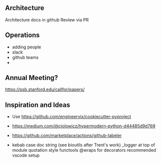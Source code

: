 ## Architecture

Architecture docs in github
Review via PR

## Operations
- adding people
- slack
- github teams
- 

## Annual Meeting?

https://psb.stanford.edu/callfor/papers/


## Inspiration and Ideas

- Use https://github.com/engineervix/cookiecutter-pyproject
- https://medium.com/@cjolowicz/hypermodern-python-d44485d9d769
- https://github.com/marketplace/actions/github-labeler



- kebab case
doc string (see bioutils after Trent's work)
_logger at top of module
quotation style
functools @wraps for decorators
recommended vscode setup
